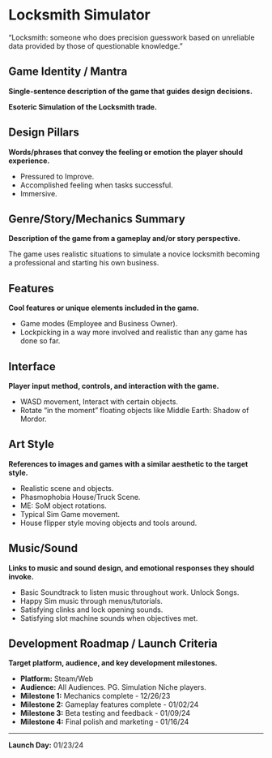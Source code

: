 
# Locksmith Simulator

“Locksmith: someone who does precision guesswork based on unreliable data provided by those of questionable knowledge.”

## Game Identity / Mantra

**Single-sentence description of the game that guides design decisions.**

**Esoteric Simulation of the Locksmith trade.**

## Design Pillars

**Words/phrases that convey the feeling or emotion the player should experience.**

- Pressured to Improve.
- Accomplished feeling when tasks successful.
- Immersive.

## Genre/Story/Mechanics Summary

**Description of the game from a gameplay and/or story perspective.**

The game uses realistic situations to simulate a novice locksmith becoming a professional and starting his own business.

## Features

**Cool features or unique elements included in the game.**

- Game modes (Employee and Business Owner).
- Lockpicking in a way more involved and realistic than any game has done so far.

## Interface

**Player input method, controls, and interaction with the game.**

- WASD movement, Interact with certain objects.
- Rotate “in the moment” floating objects like Middle Earth: Shadow of Mordor.

## Art Style

**References to images and games with a similar aesthetic to the target style.**

- Realistic scene and objects.
- Phasmophobia House/Truck Scene.
- ME: SoM object rotations.
- Typical Sim Game movement.
- House flipper style moving objects and tools around.

## Music/Sound

**Links to music and sound design, and emotional responses they should invoke.**

- Basic Soundtrack to listen music throughout work. Unlock Songs.
- Happy Sim music through menus/tutorials.
- Satisfying clinks and lock opening sounds.
- Satisfying slot machine sounds when objectives met.

## Development Roadmap / Launch Criteria

**Target platform, audience, and key development milestones.**

- **Platform:** Steam/Web
- **Audience:** All Audiences. PG. Simulation Niche players.
- **Milestone 1:** Mechanics complete - 12/26/23
- **Milestone 2:** Gameplay features complete - 01/02/24
- **Milestone 3:** Beta testing and feedback - 01/09/24
- **Milestone 4:** Final polish and marketing - 01/16/24

---

**Launch Day:** 01/23/24

